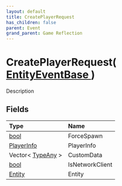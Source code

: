 ```yaml
---
layout: default
title: CreatePlayerRequest
has_children: false
parent: Event
grand_parent: Game Reflection
---
```

# CreatePlayerRequest( [ EntityEventBase ](/riftbreaker-wiki/docs/game-reflection/events/entity_event_base/) )
Description 

## Fields

| Type | Name |
|:----------|:--------------|
| [bool](/riftbreaker-wiki/docs/game-reflection/components/bool/) | ForceSpawn |
| [PlayerInfo](/riftbreaker-wiki/docs/game-reflection/classes/player_info/) | PlayerInfo |
| Vector< [TypeAny](/riftbreaker-wiki/docs/game-reflection/components/type_any/) > | CustomData |
| [bool](/riftbreaker-wiki/docs/game-reflection/components/bool/) | IsNetworkClient |
| [Entity](/riftbreaker-wiki/docs/game-reflection/classes/entity/) | Entity |

